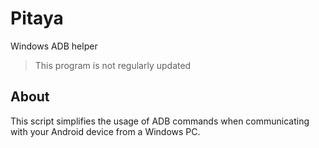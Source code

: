 # Pitaya
Windows ADB helper

> This program is not regularly updated

## About
This script simplifies the usage of ADB commands when communicating with your Android device from a Windows PC.
